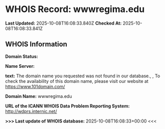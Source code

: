 # WHOIS Record: wwwregima.edu

**Last Updated:** 2025-10-08T16:08:33.840Z
**Checked At:** 2025-10-08T16:08:33.841Z

## WHOIS Information

**Domain Status:** 

**Name Server:** 

**text:** The domain name you requested was not found in our database., , To check the availability of this domain name, please visit our website at https://www.101domain.com/

**Domain Name:** wwwregima.edu

**URL of the ICANN WHOIS Data Problem Reporting System:** http://wdprs.internic.net/

**>>> Last update of WHOIS database:** 2025-10-08T16:08:33+00:00 <<<

